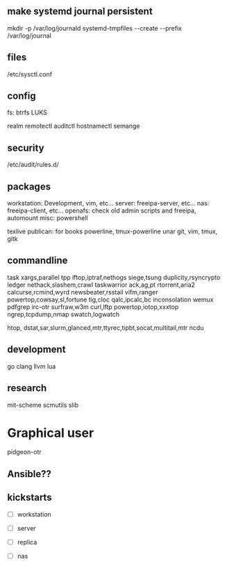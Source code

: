 
## make systemd journal persistent
mkdir -p /var/log/journald
systemd-tmpfiles --create --prefix /var/log/journal

## files
/etc/sysctl.conf

## config
fs: btrfs LUKS

realm
remotectl
auditctl
hostnamectl
semange

## security
/etc/audit/rules.d/

## packages
workstation: Development, vim, etc...
server: freeipa-server, etc...
nas: freeipa-client, etc...
openafs: check old admin scripts and freeipa, automount
misc: powershell

texlive
publican: for books
powerline, tmux-powerline
unar
git, vim, tmux, gitk


## commandline
task
xargs,parallel
tpp
iftop,iptraf,nethogs
siege,tsung
duplicity,rsyncrypto
ledger
nethack,slashem,crawl
taskwarrior
ack,ag,pt
rtorrent,aria2
calcurse,rcmind,wyrd
newsbeater,rsstail
vifm,ranger
powertop,cowsay,sl,fortune
tig,cloc
qalc,ipcalc,bc
inconsolation
wemux
pdfgrep
irc-otr
surfraw,w3m
curl,lftp
powertop,iotop,xxxtop
ngrep,tcpdump,nmap
swatch,logwatch

htop,
dstat,sar,slurm,glanced,mtr,ttyrec,tipbt,socat,multitail,mtr
ncdu

## development
go
clang
llvm
lua

## research
mit-scheme
scmutils
slib


# Graphical user
pidgeon-otr


## Ansible??

## kickstarts
-[ ] workstation
-[ ] server
-[ ] replica
-[ ] nas

